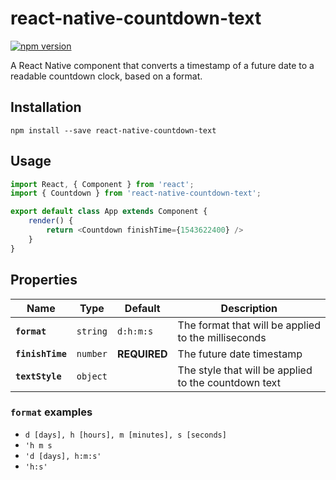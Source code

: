# react-native-countdown-text

[![npm version](https://badge.fury.io/js/react-native-countdown-text.svg)](https://badge.fury.io/js/react-native-countdown-text)

A React Native component that converts a timestamp of a future date to a readable countdown clock, based on a format.

## Installation

```
npm install --save react-native-countdown-text
```

## Usage

```js
import React, { Component } from 'react';
import { Countdown } from 'react-native-countdown-text';

export default class App extends Component {
    render() {
        return <Countdown finishTime={1543622400} />
    }
}
```

## Properties

| Name | Type | Default | Description |
|---|---|---|---|
|**`format`**|`string`| `d:h:m:s` |The format that will be applied to the milliseconds|
|**`finishTime`**|`number`| **REQUIRED** |The future date timestamp|
|**`textStyle`**|`object`||The style that will be applied to the countdown text|

### `format` examples

* `d [days], h [hours], m [minutes], s [seconds]`
* `'h m s`
* `'d [days], h:m:s'`
* `'h:s'`
